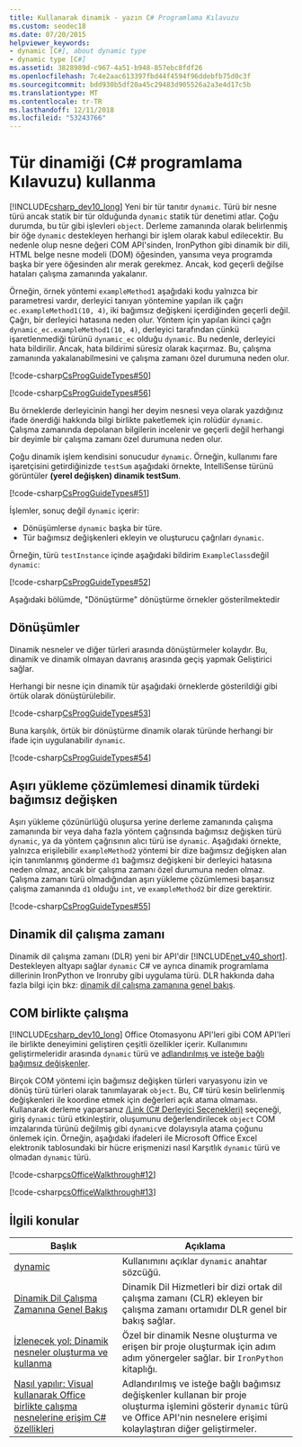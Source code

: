 ```yaml
---
title: Kullanarak dinamik - yazın C# Programlama Kılavuzu
ms.custom: seodec18
ms.date: 07/20/2015
helpviewer_keywords:
- dynamic [C#], about dynamic type
- dynamic type [C#]
ms.assetid: 3828989d-c967-4a51-b948-857ebc8fdf26
ms.openlocfilehash: 7c4e2aac613397fbd44f4594f96ddebfb75d0c3f
ms.sourcegitcommit: bdd930b5df20a45c29483d905526a2a3e4d17c5b
ms.translationtype: MT
ms.contentlocale: tr-TR
ms.lasthandoff: 12/11/2018
ms.locfileid: "53243766"
---
```

# <a name="using-type-dynamic-c-programming-guide"></a>Tür dinamiği (C# programlama Kılavuzu) kullanma

[!INCLUDE[csharp_dev10_long](~/includes/csharp-dev10-long-md.md)] Yeni bir tür tanıtır `dynamic`. Türü bir nesne türü ancak statik bir tür olduğunda `dynamic` statik tür denetimi atlar. Çoğu durumda, bu tür gibi işlevleri `object`. Derleme zamanında olarak belirlenmiş bir öğe `dynamic` destekleyen herhangi bir işlem olarak kabul edilecektir. Bu nedenle olup nesne değeri COM API'sinden, IronPython gibi dinamik bir dili, HTML belge nesne modeli (DOM) öğesinden, yansıma veya programda başka bir yere öğesinden alır merak gerekmez. Ancak, kod geçerli değilse hataları çalışma zamanında yakalanır.

Örneğin, örnek yöntemi `exampleMethod1` aşağıdaki kodu yalnızca bir parametresi vardır, derleyici tanıyan yöntemine yapılan ilk çağrı `ec.exampleMethod1(10, 4)`, iki bağımsız değişkeni içerdiğinden geçerli değil. Çağrı, bir derleyici hatasına neden olur. Yöntem için yapılan ikinci çağrı `dynamic_ec.exampleMethod1(10, 4)`, derleyici tarafından çünkü işaretlenmediği türünü `dynamic_ec` olduğu `dynamic`. Bu nedenle, derleyici hata bildirilir. Ancak, hata bildirimi süresiz olarak kaçırmaz. Bu, çalışma zamanında yakalanabilmesini ve çalışma zamanı özel durumuna neden olur.

[!code-csharp[CsProgGuideTypes#50](~/samples/snippets/csharp/VS_Snippets_VBCSharp/CsProgGuideTypes/CS/usingdynamic.cs#50)]

[!code-csharp[CsProgGuideTypes#56](~/samples/snippets/csharp/VS_Snippets_VBCSharp/CsProgGuideTypes/CS/usingdynamic.cs#56)]

Bu örneklerde derleyicinin hangi her deyim nesnesi veya olarak yazdığınız ifade önerdiği hakkında bilgi birlikte paketlemek için rolüdür `dynamic`. Çalışma zamanında depolanan bilgilerin incelenir ve geçerli değil herhangi bir deyimle bir çalışma zamanı özel durumuna neden olur.

Çoğu dinamik işlem kendisini sonucudur `dynamic`. Örneğin, kullanımı fare işaretçisini getirdiğinizde `testSum` aşağıdaki örnekte, IntelliSense türünü görüntüler **(yerel değişken) dinamik testSum**.

[!code-csharp[CsProgGuideTypes#51](~/samples/snippets/csharp/VS_Snippets_VBCSharp/CsProgGuideTypes/CS/usingdynamic.cs#51)]

İşlemler, sonuç değil `dynamic` içerir:

* Dönüşümlerse `dynamic` başka bir türe.
* Tür bağımsız değişkenleri ekleyin ve oluşturucu çağrıları `dynamic`.

Örneğin, türü `testInstance` içinde aşağıdaki bildirim `ExampleClass`değil `dynamic`:

[!code-csharp[CsProgGuideTypes#52](~/samples/snippets/csharp/VS_Snippets_VBCSharp/CsProgGuideTypes/CS/usingdynamic.cs#52)]

Aşağıdaki bölümde, "Dönüştürme" dönüştürme örnekler gösterilmektedir

## <a name="conversions"></a>Dönüşümler

Dinamik nesneler ve diğer türleri arasında dönüştürmeler kolaydır. Bu, dinamik ve dinamik olmayan davranış arasında geçiş yapmak Geliştirici sağlar.

Herhangi bir nesne için dinamik tür aşağıdaki örneklerde gösterildiği gibi örtük olarak dönüştürülebilir.

[!code-csharp[CsProgGuideTypes#53](~/samples/snippets/csharp/VS_Snippets_VBCSharp/CsProgGuideTypes/CS/usingdynamic.cs#53)]

Buna karşılık, örtük bir dönüştürme dinamik olarak türünde herhangi bir ifade için uygulanabilir `dynamic`.

[!code-csharp[CsProgGuideTypes#54](~/samples/snippets/csharp/VS_Snippets_VBCSharp/CsProgGuideTypes/CS/usingdynamic.cs#54)]

## <a name="overload-resolution-with-arguments-of-type-dynamic"></a>Aşırı yükleme çözümlemesi dinamik türdeki bağımsız değişken

Aşırı yükleme çözünürlüğü oluşursa yerine derleme zamanında çalışma zamanında bir veya daha fazla yöntem çağrısında bağımsız değişken türü `dynamic`, ya da yöntem çağrısının alıcı türü ise `dynamic`. Aşağıdaki örnekte, yalnızca erişilebilir `exampleMethod2` yöntemi bir dize bağımsız değişken alan için tanımlanmış gönderme `d1` bağımsız değişkeni bir derleyici hatasına neden olmaz, ancak bir çalışma zamanı özel durumuna neden olmaz. Çalışma zamanı türü olmadığından aşırı yükleme çözümlemesi başarısız çalışma zamanında `d1` olduğu `int`, ve `exampleMethod2` bir dize gerektirir.

[!code-csharp[CsProgGuideTypes#55](~/samples/snippets/csharp/VS_Snippets_VBCSharp/CsProgGuideTypes/CS/usingdynamic.cs#55)]

## <a name="dynamic-language-runtime"></a>Dinamik dil çalışma zamanı

Dinamik dil çalışma zamanı (DLR) yeni bir API'dir [!INCLUDE[net_v40_short](~/includes/net-v40-short-md.md)]. Destekleyen altyapı sağlar `dynamic` C# ve ayrıca dinamik programlama dillerinin IronPython ve Ironruby gibi uygulama türü. DLR hakkında daha fazla bilgi için bkz: [dinamik dil çalışma zamanına genel bakış](../../../framework/reflection-and-codedom/dynamic-language-runtime-overview.md).

## <a name="com-interop"></a>COM birlikte çalışma

[!INCLUDE[csharp_dev10_long](~/includes/csharp-dev10-long-md.md)] Office Otomasyonu API'leri gibi COM API'leri ile birlikte deneyimini geliştiren çeşitli özellikler içerir. Kullanımını geliştirmeleridir arasında `dynamic` türü ve [adlandırılmış ve isteğe bağlı bağımsız değişkenler](../classes-and-structs/named-and-optional-arguments.md).

Birçok COM yöntemi için bağımsız değişken türleri varyasyonu izin ve dönüş türü türleri olarak tanımlayarak `object`. Bu, C# türü kesin belirlenmiş değişkenleri ile koordine etmek için değerleri açık atama olmaması. Kullanarak derleme yaparsanız [/Link (C# Derleyici Seçenekleri)](../../../csharp/language-reference/compiler-options/link-compiler-option.md) seçeneği, giriş `dynamic` türü etkinleştirir, oluşumunu değerlendirilecek `object` COM imzalarında türünü değilmiş gibi `dynamic`ve dolayısıyla atama çoğunu önlemek için. Örneğin, aşağıdaki ifadeleri ile Microsoft Office Excel elektronik tablosundaki bir hücre erişmenizi nasıl Karşıtlık `dynamic` türü ve olmadan `dynamic` türü.

[!code-csharp[csOfficeWalkthrough#12](~/samples/snippets/csharp/VS_Snippets_VBCSharp/csofficewalkthrough/cs/thisaddin.cs#12)]

[!code-csharp[csOfficeWalkthrough#13](~/samples/snippets/csharp/VS_Snippets_VBCSharp/csofficewalkthrough/cs/thisaddin.cs#13)]

## <a name="related-topics"></a>İlgili konular

|Başlık|Açıklama|
|-----------|-----------------|
|[dynamic](../../language-reference/keywords/dynamic.md)|Kullanımını açıklar `dynamic` anahtar sözcüğü.|
|[Dinamik Dil Çalışma Zamanına Genel Bakış](../../../framework/reflection-and-codedom/dynamic-language-runtime-overview.md)|Dinamik Dil Hizmetleri bir dizi ortak dil çalışma zamanı (CLR) ekleyen bir çalışma zamanı ortamıdır DLR genel bir bakış sağlar.|
|[İzlenecek yol: Dinamik nesneler oluşturma ve kullanma](walkthrough-creating-and-using-dynamic-objects.md)|Özel bir dinamik Nesne oluşturma ve erişen bir proje oluşturmak için adım adım yönergeler sağlar. bir `IronPython` kitaplığı.|
|[Nasıl yapılır: Visual kullanarak Office birlikte çalışma nesnelerine erişim C# özellikleri](../interop/how-to-access-office-onterop-objects.md)|Adlandırılmış ve isteğe bağlı bağımsız değişkenler kullanan bir proje oluşturma işlemini gösterir `dynamic` türü ve Office API'nin nesnelere erişimi kolaylaştıran diğer geliştirmeler.|